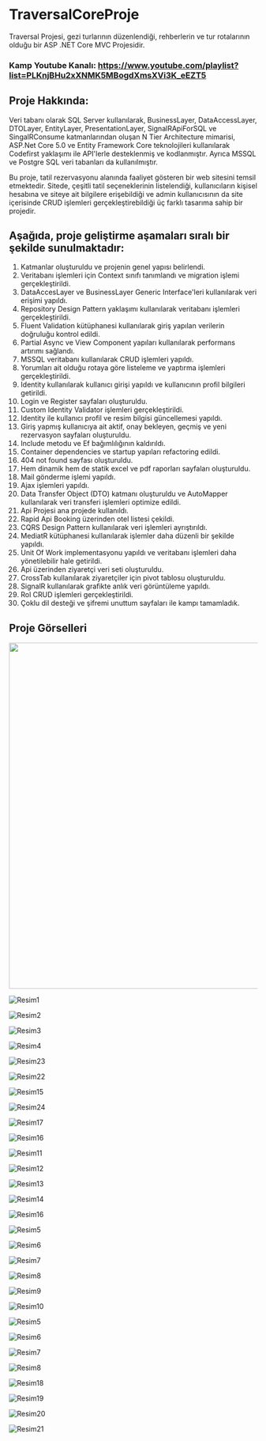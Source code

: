 # TraversalCoreProje
 Traversal Projesi, gezi turlarının düzenlendiği, rehberlerin ve tur rotalarının olduğu bir ASP .NET Core MVC Projesidir. 
 ### Kamp Youtube Kanalı: https://www.youtube.com/playlist?list=PLKnjBHu2xXNMK5MBogdXmsXVi3K_eEZT5

## Proje Hakkında: 
Veri tabanı olarak SQL Server kullanılarak, BusinessLayer, DataAccessLayer, DTOLayer, EntityLayer, PresentationLayer, SignalRApiForSQL ve SingalRConsume katmanlarından oluşan N Tier Architecture mimarisi, ASP.Net Core 5.0 ve Entity Framework Core teknolojileri kullanılarak Codefirst yaklaşımı ile API'lerle desteklenmiş ve kodlanmıştır. Ayrıca MSSQL ve Postgre SQL veri tabanları da kullanılmıştır.

Bu proje, tatil rezervasyonu alanında faaliyet gösteren bir web sitesini temsil etmektedir. Sitede, çeşitli tatil seçeneklerinin listelendiği, kullanıcıların kişisel hesabına ve siteye ait bilgilere erişebildiği ve admin kullanıcısının da site içerisinde CRUD işlemleri gerçekleştirebildiği üç farklı tasarıma sahip bir projedir.

## Aşağıda, proje geliştirme aşamaları sıralı bir şekilde sunulmaktadır:

1. Katmanlar oluşturuldu ve projenin genel yapısı belirlendi.
2. Veritabanı işlemleri için Context sınıfı tanımlandı ve migration işlemi gerçekleştirildi.
3. DataAccesLayer ve BusinessLayer Generic Interface'leri kullanılarak veri erişimi yapıldı.
4. Repository Design Pattern yaklaşımı kullanılarak veritabanı işlemleri gerçekleştirildi.
5. Fluent Validation kütüphanesi kullanılarak giriş yapılan verilerin doğruluğu kontrol edildi.
6. Partial Async ve View Component yapıları kullanılarak performans artırımı sağlandı.
7. MSSQL veritabanı kullanılarak CRUD işlemleri yapıldı.
8. Yorumları ait olduğu rotaya göre listeleme ve yaptırma işlemleri gerçekleştirildi.
9. Identity kullanılarak kullanıcı girişi yapıldı ve kullanıcının profil bilgileri getirildi.
10. Login ve Register sayfaları oluşturuldu.
11. Custom Identity Validator işlemleri gerçekleştirildi.
12. Identity ile kullanıcı profil ve resim bilgisi güncellemesi yapıldı.
13. Giriş yapmış kullanıcıya ait aktif, onay bekleyen, geçmiş ve yeni rezervasyon sayfaları oluşturuldu.
14. Include metodu ve Ef bağımlılığının kaldırıldı.
15. Container dependencies ve startup yapıları refactoring edildi.
16. 404 not found sayfası oluşturuldu.
17. Hem dinamik hem de statik excel ve pdf raporları sayfaları oluşturuldu.
18. Mail gönderme işlemi yapıldı.
19. Ajax işlemleri yapıldı.
20. Data Transfer Object (DTO) katmanı oluşturuldu ve AutoMapper kullanılarak veri transferi işlemleri optimize edildi.
21. Api Projesi ana projede kullanıldı.
22. Rapid Api Booking üzerinden otel listesi çekildi.
23. CQRS Design Pattern kullanılarak veri işlemleri ayrıştırıldı.
34. MediatR kütüphanesi kullanılarak işlemler daha düzenli bir şekilde yapıldı.
35. Unit Of Work implementasyonu yapıldı ve veritabanı işlemleri daha yönetilebilir hale getirildi.
36. Api üzerinden ziyaretçi veri seti oluşturuldu.
37. CrossTab kullanılarak ziyaretçiler için pivot tablosu oluşturuldu.
38. SignalR kullanılarak grafikte anlık veri görüntüleme yapıldı.
39. Rol CRUD işlemleri gerçekleştirildi.
40. Çoklu dil desteği ve şifremi unuttum sayfaları ile kampı tamamladık.

## Proje Görselleri
<img src="https://user-images.githubusercontent.com/120751470/231780072-f5d60701-0555-4267-bbe4-adf7cf4a471b.png" width="700">

![Resim1](https://user-images.githubusercontent.com/120751470/231780072-f5d60701-0555-4267-bbe4-adf7cf4a471b.png)

![Resim2](https://user-images.githubusercontent.com/120751470/231780177-cdcbf275-dd70-4832-ba7d-6024afaf701b.png)

![Resim3](https://user-images.githubusercontent.com/120751470/231780235-ca9a0430-5b5b-4384-a6df-0cd94d8c2a2e.png)

![Resim4](https://user-images.githubusercontent.com/120751470/231780239-27b8c672-5e95-4fea-9bb6-91e8a8be0d2c.png)

![Resim23](https://user-images.githubusercontent.com/120751470/231780394-bcc4eada-bd60-451c-ba2d-07b8a7fdf9a9.png)

![Resim22](https://user-images.githubusercontent.com/120751470/231780443-b5431e77-c442-477e-a025-0dc8beac0ef2.png)

![Resim15](https://user-images.githubusercontent.com/120751470/231780513-ecda647c-54cc-4fcc-b169-407b910812f0.png)

![Resim24](https://user-images.githubusercontent.com/120751470/231780581-9b1927f4-9e4a-4099-b1da-1d7c8dd67e01.png)

![Resim17](https://user-images.githubusercontent.com/120751470/231780636-52cf44b3-4e3c-441c-a165-af3e81c29c19.png)

![Resim16](https://user-images.githubusercontent.com/120751470/231780682-eb135fe0-3d72-4507-b734-1d6141a74c05.png)

![Resim11](https://user-images.githubusercontent.com/120751470/231780779-77aaedb0-ca64-4bec-bf69-42ad1ec7f35b.png)

![Resim12](https://user-images.githubusercontent.com/120751470/231780786-07e81c18-4fac-4817-bdd3-9d9558bddb43.png)

![Resim13](https://user-images.githubusercontent.com/120751470/231780791-c2f1b6ef-8c40-44c0-b97f-25f2c4ec7f6e.png)

![Resim14](https://user-images.githubusercontent.com/120751470/231780796-7e69ca49-f061-4edb-bd29-cca02fe0e4da.png)

![Resim16](https://user-images.githubusercontent.com/120751470/231780799-6b4ea90f-10d9-4266-99a4-bf59cedf4e63.png)

![Resim5](https://user-images.githubusercontent.com/120751470/231780898-0ee64ffd-8026-42cd-8b14-1adf1ff7593f.png)

![Resim6](https://user-images.githubusercontent.com/120751470/231780903-b540f70f-c87e-44ad-9551-6f36e1c05c2b.png)

![Resim7](https://user-images.githubusercontent.com/120751470/231780904-fb4053ef-d5fc-40d1-92c6-536c0342b71b.png)

![Resim8](https://user-images.githubusercontent.com/120751470/231780909-d35dacef-1e68-44a6-8dd6-536e560da692.png)

![Resim9](https://user-images.githubusercontent.com/120751470/231780979-85edb55e-1bd8-4b16-b295-6c31bc6c1c4c.png)

![Resim10](https://user-images.githubusercontent.com/120751470/231780986-8761ce93-0c6b-4248-b743-7e7e0e1ef304.png)

![Resim5](https://user-images.githubusercontent.com/120751470/231780991-49981a5c-5081-4bee-a086-cfd654e217c8.png)

![Resim6](https://user-images.githubusercontent.com/120751470/231780995-35e45ae6-982d-4217-8659-4baabfa26b5a.png)

![Resim7](https://user-images.githubusercontent.com/120751470/231780997-950709a2-300f-407b-9075-e3e5e8bba302.png)

![Resim8](https://user-images.githubusercontent.com/120751470/231780999-f4f89f24-ca5e-4d09-8ba4-850a41b8c0d2.png)

![Resim18](https://user-images.githubusercontent.com/120751470/231781098-e5e5f35b-257f-4ee9-a859-29480934e5e0.png)

![Resim19](https://user-images.githubusercontent.com/120751470/231781102-9b7875d0-e16c-41c2-9c6a-7723b4e389a7.png)

![Resim20](https://user-images.githubusercontent.com/120751470/231781104-349dd297-539a-4ad5-9eaf-178484b99a66.png)

![Resim21](https://user-images.githubusercontent.com/120751470/231781107-aa361e53-4657-4529-8aa8-fe82c2b07c55.png)

